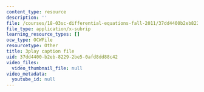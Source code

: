 ```yaml
---
content_type: resource
description: ''
file: /courses/18-03sc-differential-equations-fall-2011/37dd4400b2eb82292be50afd8dd88c42_UJG0f0BSX14.srt
file_type: application/x-subrip
learning_resource_types: []
ocw_type: OCWFile
resourcetype: Other
title: 3play caption file
uid: 37dd4400-b2eb-8229-2be5-0afd8dd88c42
video_files:
  video_thumbnail_file: null
video_metadata:
  youtube_id: null
---
```

